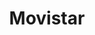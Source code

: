 ---
title: "Movistar"
url: /ciudad-autonoma-de-buenos-aires/movistar-avenida-santa-fe-2/
shop: Handy
---
